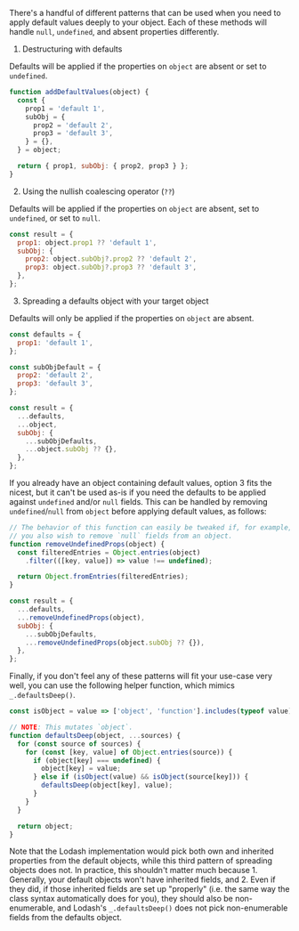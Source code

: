 There's a handful of different patterns that can be used when you need to apply default values deeply to your object. Each of these methods will handle `null`, `undefined`, and absent properties differently.

1. Destructuring with defaults

Defaults will be applied if the properties on `object` are absent or set to `undefined`.

```javascript
function addDefaultValues(object) {
  const {
    prop1 = 'default 1',
    subObj = {
      prop2 = 'default 2',
      prop3 = 'default 3',
    } = {},
  } = object;

  return { prop1, subObj: { prop2, prop3 } };
}
```

2. Using the nullish coalescing operator (`??`)

Defaults will be applied if the properties on `object` are absent, set to `undefined`, or set to `null`.

```javascript
const result = {
  prop1: object.prop1 ?? 'default 1',
  subObj: {
    prop2: object.subObj?.prop2 ?? 'default 2',
    prop3: object.subObj?.prop3 ?? 'default 3',
  },
};
```

3. Spreading a defaults object with your target object

Defaults will only be applied if the properties on `object` are absent.

```javascript
const defaults = {
  prop1: 'default 1',
};

const subObjDefault = {
  prop2: 'default 2',
  prop3: 'default 3',
};

const result = {
  ...defaults,
  ...object,
  subObj: {
    ...subObjDefaults,
    ...object.subObj ?? {},
  },
};
```

If you already have an object containing default values, option 3 fits the nicest, but it can't be used as-is if you need the defaults to be applied against `undefined` and/or `null` fields. This can be handled by removing `undefined`/`null` from `object` before applying default values, as follows:

```javascript
// The behavior of this function can easily be tweaked if, for example,
// you also wish to remove `null` fields from an object.
function removeUndefinedProps(object) {
  const filteredEntries = Object.entries(object)
    .filter(([key, value]) => value !== undefined);

  return Object.fromEntries(filteredEntries);
}

const result = {
  ...defaults,
  ...removeUndefinedProps(object),
  subObj: {
    ...subObjDefaults,
    ...removeUndefinedProps(object.subObj ?? {}),
  },
};
```

Finally, if you don't feel any of these patterns will fit your use-case very well, you can use the following helper function, which mimics `_.defaultsDeep()`.

```javascript
const isObject = value => ['object', 'function'].includes(typeof value) && value !== null;

// NOTE: This mutates `object`.
function defaultsDeep(object, ...sources) {
  for (const source of sources) {
    for (const [key, value] of Object.entries(source)) {
      if (object[key] === undefined) {
        object[key] = value;
      } else if (isObject(value) && isObject(source[key])) {
        defaultsDeep(object[key], value);
      }
    }
  }

  return object;
}
```

Note that the Lodash implementation would pick both own and inherited properties from the default objects, while this third pattern of spreading objects does not. In practice, this shouldn't matter much because 1. Generally, your default objects won't have inherited fields, and 2. Even if they did, if those inherited fields are set up "properly" (i.e. the same way the class syntax automatically does for you), they should also be non-enumerable, and Lodash's `_.defaultsDeep()` does not pick non-enumerable fields from the defaults object.
